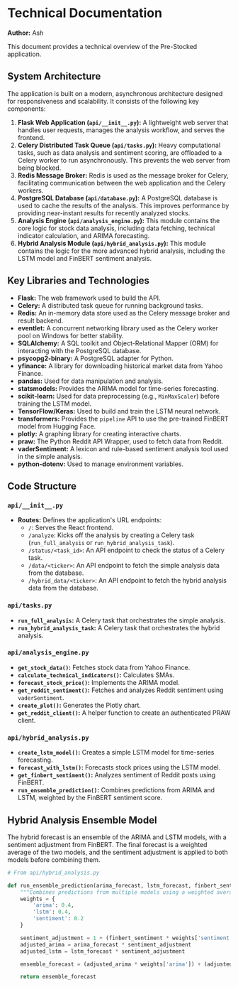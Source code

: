# Technical Documentation

**Author:** Ash

This document provides a technical overview of the Pre-Stocked application.

## System Architecture

The application is built on a modern, asynchronous architecture designed for responsiveness and scalability. It consists of the following key components:

1.  **Flask Web Application (`api/__init__.py`):** A lightweight web server that handles user requests, manages the analysis workflow, and serves the frontend.
2.  **Celery Distributed Task Queue (`api/tasks.py`):** Heavy computational tasks, such as data analysis and sentiment scoring, are offloaded to a Celery worker to run asynchronously. This prevents the web server from being blocked.
3.  **Redis Message Broker:** Redis is used as the message broker for Celery, facilitating communication between the web application and the Celery workers.
4.  **PostgreSQL Database (`api/database.py`):** A PostgreSQL database is used to cache the results of the analysis. This improves performance by providing near-instant results for recently analyzed stocks.
5.  **Analysis Engine (`api/analysis_engine.py`):** This module contains the core logic for stock data analysis, including data fetching, technical indicator calculation, and ARIMA forecasting.
6.  **Hybrid Analysis Module (`api/hybrid_analysis.py`):** This module contains the logic for the more advanced hybrid analysis, including the LSTM model and FinBERT sentiment analysis.

## Key Libraries and Technologies

*   **Flask:** The web framework used to build the API.
*   **Celery:** A distributed task queue for running background tasks.
*   **Redis:** An in-memory data store used as the Celery message broker and result backend.
*   **eventlet:** A concurrent networking library used as the Celery worker pool on Windows for better stability.
*   **SQLAlchemy:** A SQL toolkit and Object-Relational Mapper (ORM) for interacting with the PostgreSQL database.
*   **psycopg2-binary:** A PostgreSQL adapter for Python.
*   **yfinance:** A library for downloading historical market data from Yahoo Finance.
*   **pandas:** Used for data manipulation and analysis.
*   **statsmodels:** Provides the ARIMA model for time-series forecasting.
*   **scikit-learn:** Used for data preprocessing (e.g., `MinMaxScaler`) before training the LSTM model.
*   **TensorFlow/Keras:** Used to build and train the LSTM neural network.
*   **transformers:** Provides the `pipeline` API to use the pre-trained FinBERT model from Hugging Face.
*   **plotly:** A graphing library for creating interactive charts.
*   **praw:** The Python Reddit API Wrapper, used to fetch data from Reddit.
*   **vaderSentiment:** A lexicon and rule-based sentiment analysis tool used in the simple analysis.
*   **python-dotenv:** Used to manage environment variables.

## Code Structure

### `api/__init__.py`

*   **Routes:** Defines the application's URL endpoints:
    *   `/`: Serves the React frontend.
    *   `/analyze`: Kicks off the analysis by creating a Celery task (`run_full_analysis` or `run_hybrid_analysis_task`).
    *   `/status/<task_id>`: An API endpoint to check the status of a Celery task.
    *   `/data/<ticker>`: An API endpoint to fetch the simple analysis data from the database.
    *   `/hybrid_data/<ticker>`: An API endpoint to fetch the hybrid analysis data from the database.

### `api/tasks.py`

*   **`run_full_analysis`:** A Celery task that orchestrates the simple analysis.
*   **`run_hybrid_analysis_task`:** A Celery task that orchestrates the hybrid analysis.

### `api/analysis_engine.py`

*   **`get_stock_data()`:** Fetches stock data from Yahoo Finance.
*   **`calculate_technical_indicators()`:** Calculates SMAs.
*   **`forecast_stock_price()`:** Implements the ARIMA model.
*   **`get_reddit_sentiment()`:** Fetches and analyzes Reddit sentiment using `vaderSentiment`.
*   **`create_plot()`:** Generates the Plotly chart.
*   **`get_reddit_client()`:** A helper function to create an authenticated PRAW client.

### `api/hybrid_analysis.py`

*   **`create_lstm_model()`:** Creates a simple LSTM model for time-series forecasting.
*   **`forecast_with_lstm()`:** Forecasts stock prices using the LSTM model.
*   **`get_finbert_sentiment()`:** Analyzes sentiment of Reddit posts using FinBERT.
*   **`run_ensemble_prediction()`:** Combines predictions from ARIMA and LSTM, weighted by the FinBERT sentiment score.

## Hybrid Analysis Ensemble Model

The hybrid forecast is an ensemble of the ARIMA and LSTM models, with a sentiment adjustment from FinBERT. The final forecast is a weighted average of the two models, and the sentiment adjustment is applied to both models before combining them.

```python
# From api/hybrid_analysis.py

def run_ensemble_prediction(arima_forecast, lstm_forecast, finbert_sentiment):
    """Combines predictions from multiple models using a weighted average."""
    weights = {
        'arima': 0.4,
        'lstm': 0.4,
        'sentiment': 0.2
    }

    sentiment_adjustment = 1 + (finbert_sentiment * weights['sentiment'])
    adjusted_arima = arima_forecast * sentiment_adjustment
    adjusted_lstm = lstm_forecast * sentiment_adjustment

    ensemble_forecast = (adjusted_arima * weights['arima']) + (adjusted_lstm * weights['lstm'])

    return ensemble_forecast
```